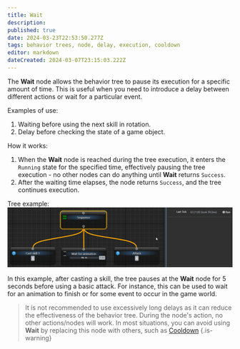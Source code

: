 ```yaml
---
title: Wait
description: 
published: true
date: 2024-03-23T22:53:50.277Z
tags: behavior trees, node, delay, execution, cooldown
editor: markdown
dateCreated: 2024-03-07T23:15:03.222Z
---
```

The **Wait** node allows the behavior tree to pause its execution for a specific amount of time. This is useful when you need to introduce a delay between different actions or wait for a particular event.

Examples of use:
1. Waiting before using the next skill in rotation.
2. Delay before checking the state of a game object.

How it works:
1. When the **Wait** node is reached during the tree execution, it enters the `Running` state for the specified time, effectively pausing the tree execution - no other nodes can do anything until **Wait** returns `Success`.
2. After the waiting time elapses, the node returns `Success`, and the tree continues execution.

Tree example:
![eyeauras_axhsmldh9g.gif](/assets/eyeauras_axhsmldh9g.gif)

In this example, after casting a skill, the tree pauses at the **Wait** node for 5 seconds before using a basic attack. For instance, this can be used to wait for an animation to finish or for some event to occur in the game world.

> It is not recommended to use excessively long delays as it can reduce the effectiveness of the behavior tree. During the node's action, no other actions/nodes will work. In most situations, you can avoid using **Wait** by replacing this node with others, such as [Cooldown](/en/behavior-trees/nodes/cooldown)
{.is-warning}